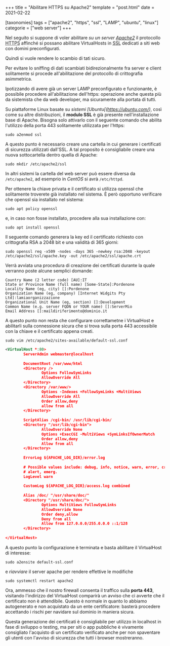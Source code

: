 +++
title = "Abilitare HTTPS su Apache2"
template = "post.html"
date = 2021-02-22

[taxonomies]
tags = ["apache2", "https", "ssl", "LAMP", "ubuntu", "linux"]
categorie = ["web server"]
+++

Nel seguito si suppone di voler abilitare *su un server [Apache2](https://httpd.apache.org/)* il protocollo <abbr title="HyperText Transfer Protocol over Secure Socket Layer">HTTPS</abbr> affinché si possano abilitare VirtualHosts in <abbr title="Secure Sockets Layer">SSL</abbr> dedicati a siti web con domini preconfigurati. 

Quindi si vuole rendere lo scambio di tati sicuro. 

Per evitare lo sniffing di dati scambiati bidirezionalmente fra server e client solitamente si procede all'abilitazione del protocollo di crittografia asimmetrica.

Ipotizzando di avere già un server LAMP preconfigurato e funzionante, è possibile procedere all'abilitazione dell'https: operazione anche questa più da sistemista che da web developer, ma sicuramente alla portata di tutti.

<!-- more -->

Su piattaforme Linux basate su *sistemi [Ubuntu[(https://ubuntu.com/)*, così come su altre distribuzioni, il **modulo SSL** è già presente nell'installazione base di Apache.
Bisogna solo attivarlo con il seguente comando che abilita l'utilizzo della porta 443 solitamente utilizzata per l'https:

`sudo a2enmod ssl`

A questo punto è necessario creare una cartella in cui generare i certificati di sicurezza utilizzati dall'SSL. A tal proposito è consigliabile creare una nuova sottocartella dentro quella di Apache:

`sudo mkdir /etc/apache2/ssl`

In altri sistemi la cartella del web server può essere diversa da `/etc/apache2`, ad esemprio in *CentOS* si avrà `/etc/httpd`.

Per ottenere la chiave privata e il certificato si utilizza openssl che solitamente troverete già installato nel sistema. È però opportuno verificare che openssl sia installato nel sistema:

`sudo apt policy openssl`

e, in caso non fosse installato, procedere alla sua installazione con:

`sudo apt install openssl`

Il seguente comando generera la key ed il certificato richiesto con crittografia RSA a 2048 bit e una validità di 365 giorni:

`sudo openssl req -x509 -nodes -days 365 -newkey rsa:2048 -keyout /etc/apache2/ssl/apache.key -out /etc/apache2/ssl/apache.crt`

Verrà avviata una procedura di creazione dei certificati durante la quale verranno poste alcune semplici domande:

```
Country Name (2 letter code) [AU]:IT
State or Province Name (full name) [Some-State]:Pordenone
Locality Name (eg, city) []:Pordenone
Organization Name (eg, company) [Internet Widgits Pty Ltd]:lamiaorganizzazione
Organizational Unit Name (eg, section) []:Development
Common Name (e.g. server FQDN or YOUR name) []:ServerMio
Email Address []:maildiriferimento@dominio.it
```

A questo punto non resta che configurare correttametne i VirtualHost e abilitarli sulla connessione sicura che si trova sulla porta 443 accessibile con la chiave e il certificato appena creati.

`sudo vim /etc/apache2/sites-available/default-ssl.conf`

```xml
<VirtualHost *:80>
        ServerAdmin webmaster@localhost
 
        DocumentRoot /var/www/html
        <Directory />
                Options FollowSymLinks
                AllowOverride All
        </Directory>
        <Directory /var/www/>
                Options -Indexes +FollowSymLinks +MultiViews
                AllowOverride All
                Order allow,deny
                allow from all
        </Directory>
 
        ScriptAlias /cgi-bin/ /usr/lib/cgi-bin/
        <Directory "/usr/lib/cgi-bin">
                AllowOverride None
                Options +ExecCGI -MultiViews +SymLinksIfOwnerMatch
                Order allow,deny
                Allow from all
        </Directory>
 
        ErrorLog ${APACHE_LOG_DIR}/error.log
 
        # Possible values include: debug, info, notice, warn, error, crit,
        # alert, emerg.
        LogLevel warn
 
        CustomLog ${APACHE_LOG_DIR}/access.log combined
 
        Alias /doc/ "/usr/share/doc/"
        <Directory "/usr/share/doc/">
                Options MultiViews FollowSymLinks
                AllowOverride None
                Order deny,allow
                Deny from all
                Allow from 127.0.0.0/255.0.0.0 ::1/128
        </Directory>
 
</VirtualHost>
```

A questo punto la configurazione è terminata e basta abilitare il VirtualHost di interesse:

`sudo a2ensite default-ssl.conf`

e *riavviare* il server apache per rendere effettive le modifiche

`sudo systemctl restart apache2`

Ora, ammesso che il nostro firewall consenta il traffico sulla **porta 443**, visitando l'indirizzo del VirtualHost comparirà un avviso che ci avverte che il certificato non è attendibile. Questo è normale in quanto lo abbiamo autogenerato e non acquistato da un ente certificatore: basterà procedere accettando i rischi per navidare sul dominio in maniera sicura. 

Questa generazione dei certificati è consigliabile per utilizzo in localhost in fase di sviluppo o testing, ma per siti o app pubbliche è vivamente consigliato l'acquisto di un certificato verificato anche per non spaventare gli utenti con l'avviso di sicurezza che tutti i browser mostreranno. 

